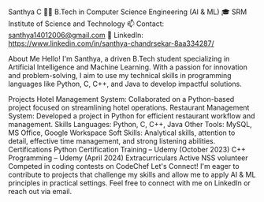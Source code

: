 Santhya C
👩‍💻 B.Tech in Computer Science Engineering (AI & ML)
🎓 SRM Institute of Science and Technology
📫 Contact: santhya14012006@gmail.com
🔗 LinkedIn: https://www.linkedin.com/in/santhya-chandrsekar-8aa334287/

About Me
Hello! I'm Santhya, a driven B.Tech student specializing in Artificial Intelligence and Machine Learning. With a passion for innovation and problem-solving, I aim to use my technical skills in programming languages like Python, C, C++, and Java to develop impactful solutions.

Projects
Hotel Management System: Collaborated on a Python-based project focused on streamlining hotel operations.
Restaurant Management System: Developed a project in Python for efficient restaurant workflow and management.
Skills
Languages: Python, C, C++, Java
Other Tools: MySQL, MS Office, Google Workspace
Soft Skills: Analytical skills, attention to detail, effective time management, and strong listening abilities.
Certifications
Python Certification Training – Udemy (October 2023)
C++ Programming – Udemy (April 2024)
Extracurriculars
Active NSS volunteer
Competed in coding contests on CodeChef
Let's Connect!
I'm eager to contribute to projects that challenge my skills and allow me to apply AI & ML principles in practical settings. Feel free to connect with me on LinkedIn or reach out via email.
